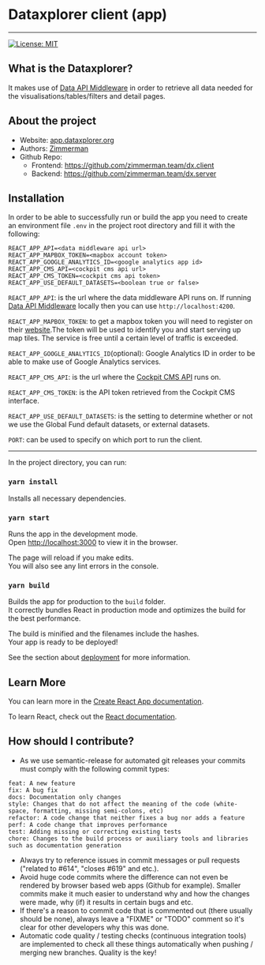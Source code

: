 # Dataxplorer client (app)

---

[![License: MIT](https://img.shields.io/badge/License-MIT-blue.svg)](https://github.com/zimmerman.team/dx.client/blob/main/LICENSE.MD)

## What is the Dataxplorer?

It makes use of [Data API Middleware](https://github.com/zimmerman.team/dx.server/) in order to retrieve all data needed for the visualisations/tables/filters and detail pages.

## About the project

- Website: <a href="https://data.theglobalfund.org" target="_blank">app.dataxplorer.org</a>
- Authors: <a href="https://www.zimmerman.team/" target="_blank">Zimmerman</a>
- Github Repo:
  - Frontend: <a href="https://github.com/zimmerman.team/dx.client" target="_blank">https://github.com/zimmerman.team/dx.client</a>
  - Backend: <a href="https://github.com/globalfund/data-explorer-server" target="_blank">https://github.com/zimmerman.team/dx.server</a>

## Installation

In order to be able to successfully run or build the app you need to create an environment file `.env` in the project root directory and fill it with the following:

```
REACT_APP_API=<data middleware api url>
REACT_APP_MAPBOX_TOKEN=<mapbox account token>
REACT_APP_GOOGLE_ANALYTICS_ID=<google analytics app id>
REACT_APP_CMS_API=<cockpit cms api url>
REACT_APP_CMS_TOKEN=<cockpit cms api token>
REACT_APP_USE_DEFAULT_DATASETS=<boolean true or false>
```

`REACT_APP_API`: is the url where the data middleware API runs on. If running [Data API Middleware](https://github.com/globalfund/data-explorer-server/) locally then you can use `http://localhost:4200`.

`REACT_APP_MAPBOX_TOKEN`: to get a mapbox token you will need to register on their [website](https://www.mapbox.com).The token will be used to identify you and start serving up map tiles. The service is free until a certain level of traffic is exceeded.

`REACT_APP_GOOGLE_ANALYTICS_ID`(optional): Google Analytics ID in order to be able to make use of Google Analytics services.

`REACT_APP_CMS_API`: is the url where the [Cockpit CMS API](https://github.com/zimmerman-team/the-data-explorer-cms/) runs on.

`REACT_APP_CMS_TOKEN`: is the API token retrieved from the Cockpit CMS interface.

`REACT_APP_USE_DEFAULT_DATASETS`: is the setting to determine whether or not we use the Global Fund default datasets, or external datasets.

`PORT`: can be used to specify on which port to run the client.

---

In the project directory, you can run:

### `yarn install`

Installs all necessary dependencies.

### `yarn start`

Runs the app in the development mode.<br />
Open [http://localhost:3000](http://localhost:3000) to view it in the browser.

The page will reload if you make edits.<br />
You will also see any lint errors in the console.

### `yarn build`

Builds the app for production to the `build` folder.<br />
It correctly bundles React in production mode and optimizes the build for the best performance.

The build is minified and the filenames include the hashes.<br />
Your app is ready to be deployed!

See the section about [deployment](https://facebook.github.io/create-react-app/docs/deployment) for more information.

## Learn More

You can learn more in the [Create React App documentation](https://facebook.github.io/create-react-app/docs/getting-started).

To learn React, check out the [React documentation](https://reactjs.org/).

## How should I contribute?

- As we use semantic-release for automated git releases your commits must comply with the following commit types:

```
feat: A new feature
fix: A bug fix
docs: Documentation only changes
style: Changes that do not affect the meaning of the code (white-space, formatting, missing semi-colons, etc)
refactor: A code change that neither fixes a bug nor adds a feature
perf: A code change that improves performance
test: Adding missing or correcting existing tests
chore: Changes to the build process or auxiliary tools and libraries such as documentation generation
```

- Always try to reference issues in commit messages or pull requests ("related to #614", "closes #619" and etc.).
- Avoid huge code commits where the difference can not even be rendered by browser based web apps (Github for example). Smaller commits make it much easier to understand why and how the changes were made, why (if) it results in certain bugs and etc.
- If there's a reason to commit code that is commented out (there usually should be none), always leave a "FIXME" or "TODO" comment so it's clear for other developers why this was done.
- Automatic code quality / testing checks (continuous integration tools) are implemented to check all these things automatically when pushing / merging new branches. Quality is the key!
